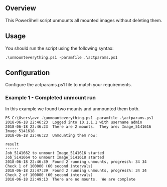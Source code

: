 ## Overview

This PowerShell script unmounts all mounted images without deleting them.

## Usage

You should run the script using the following syntax:
```
.\unmounteverything.ps1 -paramfile .\actparams.ps1 
```

## Configuration

Configure the actparams.ps1 file to match your requirements.

### Example 1 - Completed unmount run

In this example we found two mounts and unmounted them both.

```
PS C:\Users\av> .\unmounteverything.ps1 -paramfile .\actparams.ps1
2018-06-18 22:46:23  Logged into 10.1.1.1 with username admin
2018-06-18 22:46:23  There are 2 mounts.  They are: Image_5141616 Image_5141618
2018-06-18 22:46:23  Unmounting them now:

result
------
Job_5141662 to unmount Image_5141616 started
Job_5141664 to unmount Image_5141618 started
2018-06-18 22:46:39  Found 2 running unmounts, progress%: 34 34   Check 1 of 100000 (60 second intervals)
2018-06-18 22:47:39  Found 2 running unmounts, progress%: 34 34   Check 2 of 100000 (60 second intervals)
2018-06-18 22:49:13  There are no mounts.  We are complete
```

